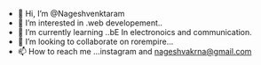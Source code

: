 - 👋 Hi, I’m @Nageshvenktaram
- 👀 I’m interested in .web developement..
- 🌱 I’m currently learning ..bE In electronoics and communication.
- 💞️ I’m looking to collaborate on rorempire...
- 📫 How to reach me ...instagram and nageshvakrna@gmail.com

<!---
Nageshvenktaram/Nageshvenktaram is a ✨ special ✨ repository because its `README.md` (this file) appears on your GitHub profile.
You can click the Preview link to take a look at your changes.
--->

